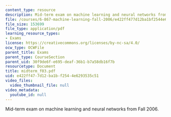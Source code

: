 ```yaml
---
content_type: resource
description: Mid-term exam on machine learning and neural networks from Fall 2006.
file: /courses/6-867-machine-learning-fall-2006/e422ff477d12ba1bf2544e6293535c51_midterm_f03.pdf
file_size: 153699
file_type: application/pdf
learning_resource_types:
- Exams
license: https://creativecommons.org/licenses/by-nc-sa/4.0/
ocw_type: OCWFile
parent_title: Exams
parent_type: CourseSection
parent_uid: 30f9de6f-e695-deaf-36b1-b7a58db16f7b
resourcetype: Document
title: midterm_f03.pdf
uid: e422ff47-7d12-ba1b-f254-4e6293535c51
video_files:
  video_thumbnail_file: null
video_metadata:
  youtube_id: null
---
```

Mid-term exam on machine learning and neural networks from Fall 2006.